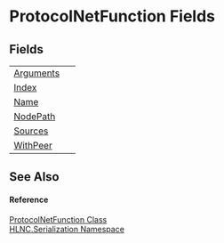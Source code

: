 # ProtocolNetFunction Fields




## Fields
<table>
<tr>
<td><a href="F_HLNC_Serialization_ProtocolNetFunction_Arguments">Arguments</a></td>
<td> </td></tr>
<tr>
<td><a href="F_HLNC_Serialization_ProtocolNetFunction_Index">Index</a></td>
<td> </td></tr>
<tr>
<td><a href="F_HLNC_Serialization_ProtocolNetFunction_Name">Name</a></td>
<td> </td></tr>
<tr>
<td><a href="F_HLNC_Serialization_ProtocolNetFunction_NodePath">NodePath</a></td>
<td> </td></tr>
<tr>
<td><a href="F_HLNC_Serialization_ProtocolNetFunction_Sources">Sources</a></td>
<td> </td></tr>
<tr>
<td><a href="F_HLNC_Serialization_ProtocolNetFunction_WithPeer">WithPeer</a></td>
<td> </td></tr>
</table>

## See Also


#### Reference
<a href="T_HLNC_Serialization_ProtocolNetFunction">ProtocolNetFunction Class</a>  
<a href="N_HLNC_Serialization">HLNC.Serialization Namespace</a>  
